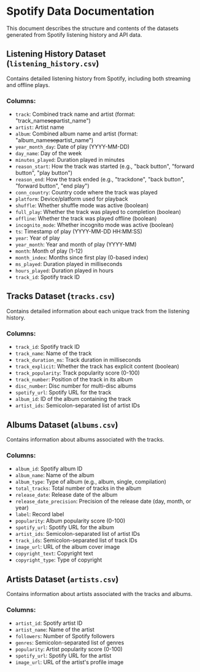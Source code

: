# Spotify Data Documentation

This document describes the structure and contents of the datasets generated from Spotify listening history and API data.

## Listening History Dataset (`listening_history.csv`)

Contains detailed listening history from Spotify, including both streaming and offline plays.

### Columns:
- `track`: Combined track name and artist (format: "track_name~~sep~~artist_name")
- `artist`: Artist name
- `album`: Combined album name and artist (format: "album_name~~sep~~artist_name")
- `year_month_day`: Date of play (YYYY-MM-DD)
- `day_name`: Day of the week
- `minutes_played`: Duration played in minutes
- `reason_start`: How the track was started (e.g., "back button", "forward button", "play button")
- `reason_end`: How the track ended (e.g., "trackdone", "back button", "forward button", "end play")
- `conn_country`: Country code where the track was played
- `platform`: Device/platform used for playback
- `shuffle`: Whether shuffle mode was active (boolean)
- `full_play`: Whether the track was played to completion (boolean)
- `offline`: Whether the track was played offline (boolean)
- `incognito_mode`: Whether incognito mode was active (boolean)
- `ts`: Timestamp of play (YYYY-MM-DD HH:MM:SS)
- `year`: Year of play
- `year_month`: Year and month of play (YYYY-MM)
- `month`: Month of play (1-12)
- `month_index`: Months since first play (0-based index)
- `ms_played`: Duration played in milliseconds
- `hours_played`: Duration played in hours
- `track_id`: Spotify track ID

## Tracks Dataset (`tracks.csv`)

Contains detailed information about each unique track from the listening history.

### Columns:
- `track_id`: Spotify track ID
- `track_name`: Name of the track
- `track_duration_ms`: Track duration in milliseconds
- `track_explicit`: Whether the track has explicit content (boolean)
- `track_popularity`: Track popularity score (0-100)
- `track_number`: Position of the track in its album
- `disc_number`: Disc number for multi-disc albums
- `spotify_url`: Spotify URL for the track
- `album_id`: ID of the album containing the track
- `artist_ids`: Semicolon-separated list of artist IDs

## Albums Dataset (`albums.csv`)

Contains information about albums associated with the tracks.

### Columns:
- `album_id`: Spotify album ID
- `album_name`: Name of the album
- `album_type`: Type of album (e.g., album, single, compilation)
- `total_tracks`: Total number of tracks in the album
- `release_date`: Release date of the album
- `release_date_precision`: Precision of the release date (day, month, or year)
- `label`: Record label
- `popularity`: Album popularity score (0-100)
- `spotify_url`: Spotify URL for the album
- `artist_ids`: Semicolon-separated list of artist IDs
- `track_ids`: Semicolon-separated list of track IDs
- `image_url`: URL of the album cover image
- `copyright_text`: Copyright text
- `copyright_type`: Type of copyright

## Artists Dataset (`artists.csv`)

Contains information about artists associated with the tracks and albums.

### Columns:
- `artist_id`: Spotify artist ID
- `artist_name`: Name of the artist
- `followers`: Number of Spotify followers
- `genres`: Semicolon-separated list of genres
- `popularity`: Artist popularity score (0-100)
- `spotify_url`: Spotify URL for the artist
- `image_url`: URL of the artist's profile image
